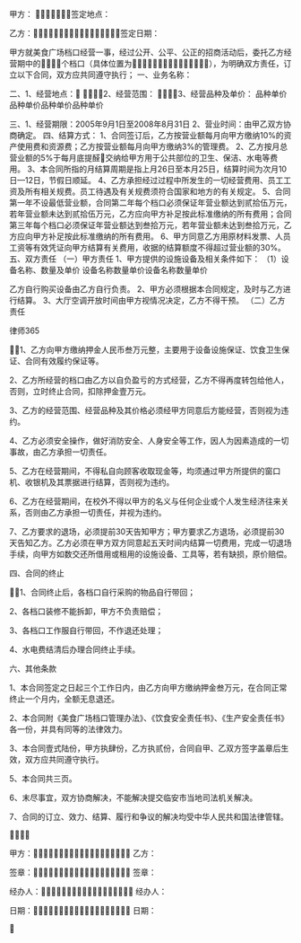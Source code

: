 
 



甲方：                     签定地点：

乙方：签定日期：

甲方就美食广场档口经营一事，经过公开、公平、公正的招商活动后，委托乙方经营期中的个档口（具体位置为），为明确双方责任，订立以下合同，双方应共同遵守执行；
一、业务名称：


二、1、经营地点：
2、经营范围：
3、经营品种及单价：
品种单价品种单价品种单价品种单价


三、1、经营期限：2005年9月1日至2008年8月31日
2、营业时间：由甲乙双方协商确定。
四、结算方式：
1、合同签订后，乙方按营业额每月向甲方缴纳10%的资产使用费和资源费；乙方按营业额每月向甲方缴纳3%的管理费。
2、乙方按月总营业额的5%于每月底提醛交纳给甲方用于公共部位的卫生、保洁、水电等费用。
3、本合同所指的月结算周期是指上月26日至本月25日，结算时间为次月10日—12日，节假日顺延。
4、乙方承担经过过程中所发生的一切经营费用、员工工资及所有相关规费。员工待遇及有关规费须符合国家和地方的有关规定。
5、合同第一年不设最低营业额，合同第二年每个档口必须保证年营业额达到贰拾伍万元，若年营业额未达到贰拾伍万元，乙方应向甲方补足按此标准缴纳的所有费用；合同第三年每个档口必须保证年营业额达到叁拾万元，若年营业额未达到叁拾万元，乙方应向甲方补足按此标准缴纳的所有费用。
6、甲方同意乙方用原材料发票、人员工资等有效凭证向甲方结算有关费用，收据的结算额度不得超过营业额的30%。
五、双方责任
（一）甲方责任
1、甲方提供的设施设备及相关条件如下：
（1）设备名称、数量及单价
设备名称数量单价设备名称数量单价







乙方自行购买设备由乙方自行负责。
2、甲方必须根据本合同规定，及时与乙方进行结算。
3、大厅空调开放时间由甲方视情况决定，乙方不得干预。
（二）乙方责任




 
律师365






1、乙方向甲方缴纳押金人民币叁万元整，主要用于设备设施保证、饮食卫生保证、合同有效履约保证等。

2、乙方所经营的档口由乙方以自负盈亏的方式经营，乙方不得再度转包给他人，否则，立时终止合同，扣除押金壹万元。

3、乙方的经营范围、经营品种及其价格必须经甲方同意后方能经营，否则视为违约。

4、乙方必须安全操作，做好消防安全、人身安全等工作，因人为因素造成的一切事故，由乙方承担一切责任。

5、乙方在经营期间，不得私自向顾客收取现金等，均须通过甲方所提供的窗口机、收银机及其票据进行结算，否则视为违约。

6、乙方在经营期间，在校外不得以甲方的名义与任何企业或个人发生经济往来关系，否则由乙方承担一切责任，并视为违约。

7、乙方要求的退场，必须提前30天告知甲方；甲方要求乙方退场，必须提前30天告知乙方。乙方必须在甲方双方同意起五天时间内结算一切费用，完成一切退场手续，向甲方如数交还所借用或租用的设施设备、工具等，若有缺损，原价赔偿。



四、合同的终止

1、合同终止后，各档口自行采购的物品自行带回；

2、各档口装修不能拆卸，甲方不负责赔偿；

3、各档口工作服自行带回，不作退还处理；

4、水电费结清后办理合同终止手续。

六、其他条款

1、本合同签定之日起三个工作日内，由乙方向甲方缴纳押金叁万元，在合同正常终止一个月内，全额无息退还。

2、本合同附《美食广场档口管理办法》、《饮食安全责任书》、《生产安全责任书》各一份，并具有同等的法律效力。 

3、本合同壹式陆份，甲方执肆份，乙方执贰份，合同自甲、乙双方签字盖章后生效，双方应共同遵守执行。

5、本合同共三页。

6、末尽事宜，双方协商解决，不能解决提交临安市当地司法机关解决。

7、合同的订立、效力、结算、履行和争议的解决均受中华人民共和国法律管辖。











甲方： 乙方：

签章： 签章：

经办人： 经办人：

日期： 日期：

 


 


 

 
 
 
 
 
  


  
 

  


  


  
 
 
 
 

